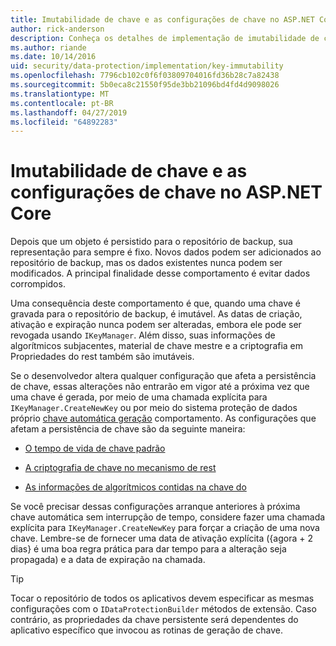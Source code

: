 ```yaml
---
title: Imutabilidade de chave e as configurações de chave no ASP.NET Core
author: rick-anderson
description: Conheça os detalhes de implementação de imutabilidade de chave de proteção de dados do ASP.NET Core APIs.
ms.author: riande
ms.date: 10/14/2016
uid: security/data-protection/implementation/key-immutability
ms.openlocfilehash: 7796cb102c0f6f03809704016fd36b28c7a82438
ms.sourcegitcommit: 5b0eca8c21550f95de3bb21096bd4fd4d9098026
ms.translationtype: MT
ms.contentlocale: pt-BR
ms.lasthandoff: 04/27/2019
ms.locfileid: "64892283"
---
```

# <a name="key-immutability-and-key-settings-in-aspnet-core"></a>Imutabilidade de chave e as configurações de chave no ASP.NET Core

Depois que um objeto é persistido para o repositório de backup, sua representação para sempre é fixo. Novos dados podem ser adicionados ao repositório de backup, mas os dados existentes nunca podem ser modificados. A principal finalidade desse comportamento é evitar dados corrompidos.

Uma consequência deste comportamento é que, quando uma chave é gravada para o repositório de backup, é imutável. As datas de criação, ativação e expiração nunca podem ser alteradas, embora ele pode ser revogada usando `IKeyManager`. Além disso, suas informações de algorítmicos subjacentes, material de chave mestre e a criptografia em Propriedades do rest também são imutáveis.

Se o desenvolvedor altera qualquer configuração que afeta a persistência de chave, essas alterações não entrarão em vigor até a próxima vez que uma chave é gerada, por meio de uma chamada explícita para `IKeyManager.CreateNewKey` ou por meio do sistema proteção de dados próprio [chave automática geração](xref:security/data-protection/implementation/key-management#data-protection-implementation-key-management) comportamento. As configurações que afetam a persistência de chave são da seguinte maneira:

* [O tempo de vida de chave padrão](xref:security/data-protection/implementation/key-management#data-protection-implementation-key-management)

* [A criptografia de chave no mecanismo de rest](xref:security/data-protection/implementation/key-encryption-at-rest)

* [As informações de algorítmicos contidas na chave do](xref:security/data-protection/configuration/overview#changing-algorithms-with-usecryptographicalgorithms)

Se você precisar dessas configurações arranque anteriores à próxima chave automática sem interrupção de tempo, considere fazer uma chamada explícita para `IKeyManager.CreateNewKey` para forçar a criação de uma nova chave. Lembre-se de fornecer uma data de ativação explícita ({agora + 2 dias} é uma boa regra prática para dar tempo para a alteração seja propagada) e a data de expiração na chamada.

>[!TIP]
> Tocar o repositório de todos os aplicativos devem especificar as mesmas configurações com o `IDataProtectionBuilder` métodos de extensão. Caso contrário, as propriedades da chave persistente será dependentes do aplicativo específico que invocou as rotinas de geração de chave.
